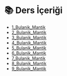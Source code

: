 # 📚 Ders İçeriği

<!--Index-->

- [1_Bulanik_Mantik](./1_Bulanik_Mantik.pdf)
- [2_Bulanik_Mantik](./2_Bulanik_Mantik.pdf)
- [3_Bulanik_Mantik](./3_Bulanik_Mantik.pdf)
- [4_Bulanik_Mantik](./4_Bulanik_Mantik.pdf)
- [5_Bulanik_Mantik](./5_Bulanik_Mantik.pdf)
- [6_Bulanik_Mantik](./6_Bulanik_Mantik.pdf)
- [7_Bulanik_Mantik](./7_Bulanik_Mantik.pdf)
- [8_Bulanik_Mantik](./8_Bulanik_Mantik.pdf)
- [9_Bulanik_Mantik](./9_Bulanik_Mantik.pdf)

<!--Index-->
